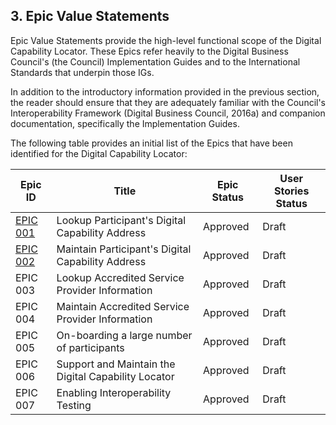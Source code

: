 ## 3.	Epic Value Statements
Epic Value Statements provide the high-level functional scope of the Digital Capability Locator.  These Epics refer heavily to the Digital Business Council's (the Council) Implementation Guides and to the International Standards that underpin those IGs.

In addition to the introductory information provided in the previous section, the reader should ensure that they are adequately familiar with the Council's Interoperability Framework (Digital Business Council, 2016a) and companion documentation, specifically the Implementation Guides.


The following table provides an initial list of the Epics that have been identified for the Digital Capability Locator:

Epic ID	| Title	| Epic Status	| User Stories Status
---|---|---|---
[EPIC 001](Epic001.md) | Lookup Participant's Digital Capability Address | Approved | Draft
[EPIC 002](Epic002.md) | Maintain Participant's Digital Capability Address | Approved	 | Draft
EPIC 003 | Lookup Accredited Service Provider Information | Approved | Draft
EPIC 004 | Maintain Accredited Service Provider Information | Approved | Draft
EPIC 005 | On-boarding a large number of participants | Approved | Draft
EPIC 006 | Support and Maintain the Digital Capability Locator | Approved | Draft
EPIC 007 | Enabling Interoperability Testing | Approved | Draft
